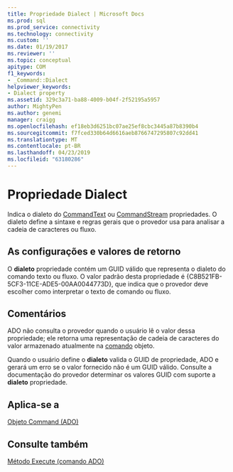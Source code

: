 ```yaml
---
title: Propriedade Dialect | Microsoft Docs
ms.prod: sql
ms.prod_service: connectivity
ms.technology: connectivity
ms.custom: ''
ms.date: 01/19/2017
ms.reviewer: ''
ms.topic: conceptual
apitype: COM
f1_keywords:
- _Command::Dialect
helpviewer_keywords:
- Dialect property
ms.assetid: 329c3a71-ba88-4009-b04f-2f52195a5957
author: MightyPen
ms.author: genemi
manager: craigg
ms.openlocfilehash: ef18eb3d6251bc07ae25ef8cbc3445a87b8390b4
ms.sourcegitcommit: f7fced330b64d6616aeb8766747295807c92dd41
ms.translationtype: MT
ms.contentlocale: pt-BR
ms.lasthandoff: 04/23/2019
ms.locfileid: "63180286"
---
```

# <a name="dialect-property"></a>Propriedade Dialect
Indica o dialeto do [CommandText](../../../ado/reference/ado-api/commandtext-property-ado.md) ou [CommandStream](../../../ado/reference/ado-api/commandstream-property-ado.md) propriedades. O dialeto define a sintaxe e regras gerais que o provedor usa para analisar a cadeia de caracteres ou fluxo.  
  
## <a name="settings-and-return-values"></a>As configurações e valores de retorno  
 O **dialeto** propriedade contém um GUID válido que representa o dialeto do comando texto ou fluxo. O valor padrão desta propriedade é {C8B521FB-5CF3-11CE-ADE5-00AA0044773D}, que indica que o provedor deve escolher como interpretar o texto de comando ou fluxo.  
  
## <a name="remarks"></a>Comentários  
 ADO não consulta o provedor quando o usuário lê o valor dessa propriedade; ele retorna uma representação de cadeia de caracteres do valor armazenado atualmente na [comando](../../../ado/reference/ado-api/command-object-ado.md) objeto.  
  
 Quando o usuário define o **dialeto** valida o GUID de propriedade, ADO e gerará um erro se o valor fornecido não é um GUID válido. Consulte a documentação do provedor determinar os valores GUID com suporte a **dialeto** propriedade.  
  
## <a name="applies-to"></a>Aplica-se a  
 [Objeto Command (ADO)](../../../ado/reference/ado-api/command-object-ado.md)  
  
## <a name="see-also"></a>Consulte também  
 [Método Execute (comando ADO)](../../../ado/reference/ado-api/execute-method-ado-command.md)
